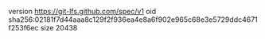 version https://git-lfs.github.com/spec/v1
oid sha256:02181f7d44aaa8c129f2f936ea4e8a6f902e965c68e3e5729ddc4671f253f6ec
size 20438
